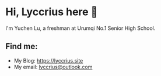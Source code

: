 # Hi, Lyccrius here 👋

I'm Yuchen Lu, a freshman at Urumqi No.1 Senior High School.

## Find me:

* My Blog: https://lyccrius.site
* My email: lyccrius@outlook.com

<!--
**Lyccrius/Lyccrius** is a ✨ _special_ ✨ repository because its `README.md` (this file) appears on your GitHub profile.

Here are some ideas to get you started:

- 🔭 I’m currently working on ...
- 🌱 I’m currently learning ...
- 👯 I’m looking to collaborate on ...
- 🤔 I’m looking for help with ...
- 💬 Ask me about ...
- 📫 How to reach me: ...
- 😄 Pronouns: ...
- ⚡ Fun fact: ...
-->
